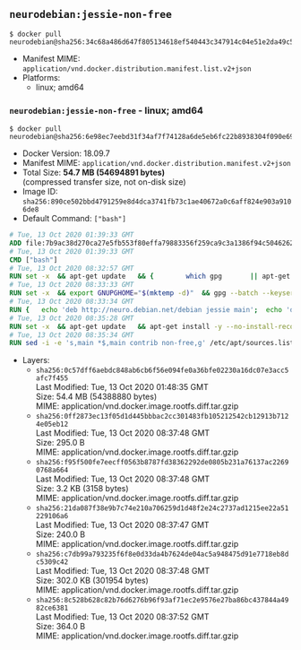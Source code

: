 ## `neurodebian:jessie-non-free`

```console
$ docker pull neurodebian@sha256:34c68a486d647f805134618ef540443c347914c04e51e2da49c5f9f7580048b6
```

-	Manifest MIME: `application/vnd.docker.distribution.manifest.list.v2+json`
-	Platforms:
	-	linux; amd64

### `neurodebian:jessie-non-free` - linux; amd64

```console
$ docker pull neurodebian@sha256:6e98ec7eebd31f34af7f74128a6de5eb6fc22b8938304f090e69de8c83f8b6c8
```

-	Docker Version: 18.09.7
-	Manifest MIME: `application/vnd.docker.distribution.manifest.v2+json`
-	Total Size: **54.7 MB (54694891 bytes)**  
	(compressed transfer size, not on-disk size)
-	Image ID: `sha256:890ce502bbd4791259e8d4dca3741fb73c1ae40672a0c6aff824e903a9106de8`
-	Default Command: `["bash"]`

```dockerfile
# Tue, 13 Oct 2020 01:39:33 GMT
ADD file:7b9ac38d270ca27e5fb553f80effa79883356f259ca9c3a1386f94c504626233 in / 
# Tue, 13 Oct 2020 01:39:33 GMT
CMD ["bash"]
# Tue, 13 Oct 2020 08:32:57 GMT
RUN set -x 	&& apt-get update 	&& { 		which gpg 		|| apt-get install -y --no-install-recommends gnupg 	; } 	&& { 		gpg --version | grep -q '^gpg (GnuPG) 1\.' 		|| apt-get install -y --no-install-recommends dirmngr 	; } 	&& rm -rf /var/lib/apt/lists/*
# Tue, 13 Oct 2020 08:33:33 GMT
RUN set -x 	&& export GNUPGHOME="$(mktemp -d)" 	&& gpg --batch --keyserver ha.pool.sks-keyservers.net --recv-keys DD95CC430502E37EF840ACEEA5D32F012649A5A9 	&& gpg --batch --export DD95CC430502E37EF840ACEEA5D32F012649A5A9 > /etc/apt/trusted.gpg.d/neurodebian.gpg 	&& rm -rf "$GNUPGHOME" 	&& apt-key list | grep neurodebian
# Tue, 13 Oct 2020 08:33:34 GMT
RUN { 	echo 'deb http://neuro.debian.net/debian jessie main'; 	echo 'deb http://neuro.debian.net/debian data main'; 	echo '#deb-src http://neuro.debian.net/debian-devel jessie main'; } > /etc/apt/sources.list.d/neurodebian.sources.list
# Tue, 13 Oct 2020 08:35:28 GMT
RUN set -x 	&& apt-get update 	&& apt-get install -y --no-install-recommends neurodebian-freeze eatmydata 	&& ln -s /usr/bin/eatmydata /usr/local/bin/apt-get 	&& rm -rf /var/lib/apt/lists/*
# Tue, 13 Oct 2020 08:35:34 GMT
RUN sed -i -e 's,main *$,main contrib non-free,g' /etc/apt/sources.list.d/neurodebian.sources.list /etc/apt/sources.list
```

-	Layers:
	-	`sha256:0c57dff6aebdc848ab6cb6f56e094fe0a36bfe02230a16dc07e3acc5afc7f455`  
		Last Modified: Tue, 13 Oct 2020 01:48:35 GMT  
		Size: 54.4 MB (54388880 bytes)  
		MIME: application/vnd.docker.image.rootfs.diff.tar.gzip
	-	`sha256:0ff2873ec13f05d1d445bbbac2cc301483fb105212542cb12913b7124e05eb12`  
		Last Modified: Tue, 13 Oct 2020 08:37:48 GMT  
		Size: 295.0 B  
		MIME: application/vnd.docker.image.rootfs.diff.tar.gzip
	-	`sha256:f95f500fe7eecff0563b8787fd38362292de0805b231a76137ac22690768a664`  
		Last Modified: Tue, 13 Oct 2020 08:37:48 GMT  
		Size: 3.2 KB (3158 bytes)  
		MIME: application/vnd.docker.image.rootfs.diff.tar.gzip
	-	`sha256:21da087f38e9b7c74e210a706259d1d48f2e24c2737ad1215ee22a51229106a6`  
		Last Modified: Tue, 13 Oct 2020 08:37:47 GMT  
		Size: 240.0 B  
		MIME: application/vnd.docker.image.rootfs.diff.tar.gzip
	-	`sha256:c7db99a793235f6f8e0d33da4b7624de04ac5a948475d91e7718eb8dc5309c42`  
		Last Modified: Tue, 13 Oct 2020 08:37:48 GMT  
		Size: 302.0 KB (301954 bytes)  
		MIME: application/vnd.docker.image.rootfs.diff.tar.gzip
	-	`sha256:8c528b628c82b76d6276b96f93af71ec2e9576e27ba86bc437844a4982ce6381`  
		Last Modified: Tue, 13 Oct 2020 08:37:52 GMT  
		Size: 364.0 B  
		MIME: application/vnd.docker.image.rootfs.diff.tar.gzip
